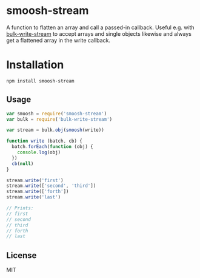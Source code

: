 # smoosh-stream

A function to flatten an array and call a passed-in callback. Useful e.g. with [bulk-write-stream](https://github.com/mafintosh/bulk-write-stream) to accept arrays and single objects likewise and always get a flattened array in the write callback.

# Installation

`npm install smoosh-stream`

## Usage

``` js
var smoosh = require('smoosh-stream')
var bulk = require('bulk-write-stream')

var stream = bulk.obj(smoosh(write))

function write (batch, cb) {
  batch.forEach(function (obj) {
    console.log(obj)
  })
  cb(null)
}

stream.write('first')
stream.write(['second', 'third'])
stream.write(['forth'])
stream.write('last')

// Prints:
// first
// second
// third
// forth
// last

```

## License

MIT